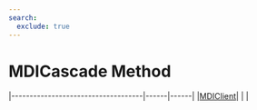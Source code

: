 ```yaml
---
search:
  exclude: true
---
```


<h1 class="heading"><span class="name">MDICascade Method</span></h1>

|------------------------------------|------|------|
|[MDIClient](../objects/mdiclient.md)|&nbsp;|&nbsp;|
